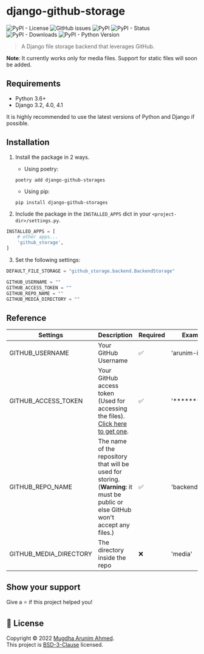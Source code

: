 # django-github-storage

![PyPI - License](https://img.shields.io/pypi/l/django-github-storages?style=flat-square)
![GitHub issues](https://img.shields.io/github/issues/arunim-io/django-github-storage?style=flat-square)
![PyPI](https://img.shields.io/pypi/v/django-github-storages?style=flat-square)
![PyPI - Status](https://img.shields.io/pypi/status/django-github-storages?style=flat-square)
![PyPI - Downloads](https://img.shields.io/pypi/dm/django-github-storages?style=flat-square)
![PyPI - Python Version](https://img.shields.io/pypi/pyversions/django-github-storages?style=flat-square)

> A Django file storage backend that leverages GitHub.

**Note**: It currently works only for media files. Support for static files will soon be added.

## Requirements

- Python 3.6+
- Django 3.2, 4.0, 4.1

It is highly recommended to use the latest versions of Python and Django if possible.

## Installation

1. Install the package in 2 ways.

   - Using poetry:

   ```console
   poetry add django-github-storages
   ```

   - Using pip:

   ```console
   pip install django-github-storages
   ```

2. Include the package in the `INSTALLED_APPS` dict in your `<project-dir>/settings.py`.

```python
INSTALLED_APPS = [
    # other apps...
    'github_storage',
]

```

3. Set the following settings:

```python
DEFAULT_FILE_STORAGE = "github_storage.backend.BackendStorage"

GITHUB_USERNAME = ""
GITHUB_ACCESS_TOKEN = ""
GITHUB_REPO_NAME = ""
GITHUB_MEDIA_DIRECTORY = ""

```

## Reference

| Settings               | Description                                                                                                                      | Required | Example                  |
| ---------------------- | -------------------------------------------------------------------------------------------------------------------------------- | -------- | ------------------------ |
| GITHUB_USERNAME        | Your GitHub Username                                                                                                             | ✅       | 'arunim-io'              |
| GITHUB_ACCESS_TOKEN    | Your GitHub access token (Used for accessing the files). [Click here to get one](#getting-a-access-token-from-github).           | ✅       | '\*\*\*\*\*\*\*\*\*\*\*' |
| GITHUB_REPO_NAME       | The name of the repository that will be used for storing.(**Warning**: it must be public or else GitHub won't accept any files.) | ✅       | 'backend-files'          |
| GITHUB_MEDIA_DIRECTORY | The directory inside the repo                                                                                                    | ❌       | 'media'                  |

## Show your support

Give a ⭐️ if this project helped you!

## 📝 License

Copyright © 2022 [Mugdha Arunim Ahmed](https://github.com/arunim-io).<br />
This project is [BSD-3-Clause](https://github.com/arunim-io/django-github-storage/blob/main/LICENSE) licensed.
